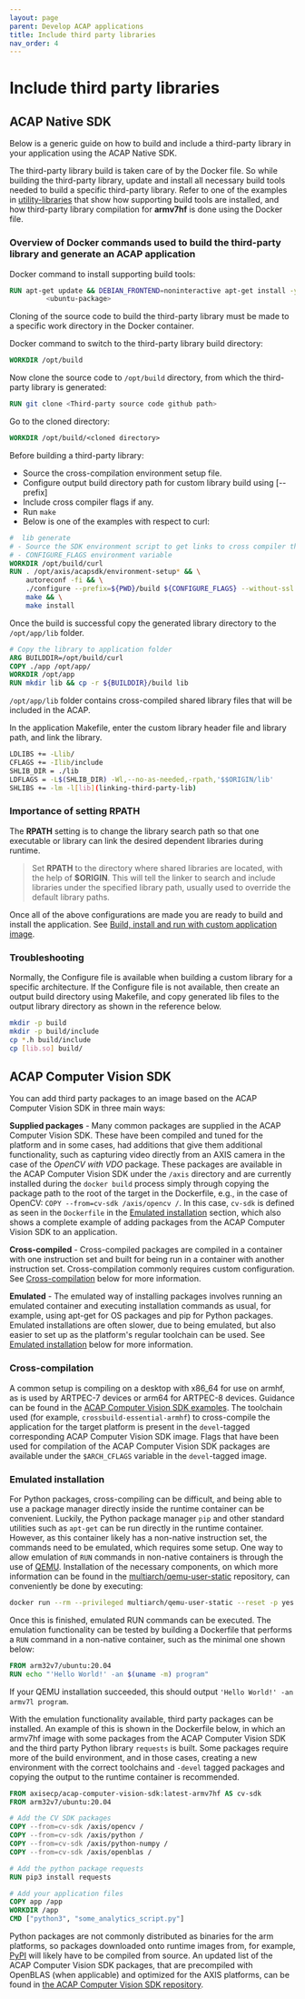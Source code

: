 ```yaml
---
layout: page
parent: Develop ACAP applications
title: Include third party libraries
nav_order: 4
---
```


# Include third party libraries

## ACAP Native SDK

Below is a generic guide on how to build and include a third-party library in your application using the ACAP Native SDK.

The third-party library build is taken care of by the Docker file. So while building the third-party library, update and install all necessary build tools needed to build a specific third-party library. Refer to one of the examples in [utility-libraries](https://github.com/AxisCommunications/acap-native-sdk-examples/tree/master/utility-libraries) that show how supporting build tools are installed, and how third-party library compilation for **armv7hf** is done using the Docker file.

### Overview of Docker commands used to build the third-party library and generate an ACAP application

Docker command to install supporting build tools:

```Dockerfile
RUN apt-get update && DEBIAN_FRONTEND=noninteractive apt-get install -y --no-install-recommends \
         <ubuntu-package>
```

Cloning of the source code to build the third-party library must be made to a specific work directory in the Docker container.

Docker command to switch to the third-party library build directory:

```Dockerfile
WORKDIR /opt/build
```

Now clone the source code to `/opt/build` directory, from which the third-party library is generated:

```Dockerfile
RUN git clone <Third-party source code github path>
```

Go to the cloned directory:

```Dockerfile
WORKDIR /opt/build/<cloned directory>
```

Before building a third-party library:

- Source the cross-compilation environment setup file.
- Configure output build directory path for custom library build using [--prefix]
- Include cross compiler flags if any.
- Run `make`
- Below is one of the examples with respect to curl:

```Dockerfile
#  lib generate
# - Source the SDK environment script to get links to cross compiler through
# - CONFIGURE_FLAGS environment variable
WORKDIR /opt/build/curl
RUN . /opt/axis/acapsdk/environment-setup* && \
    autoreconf -fi && \
    ./configure --prefix=${PWD}/build ${CONFIGURE_FLAGS} --without-ssl && \
    make && \
    make install
```

Once the build is successful copy the generated library directory to the `/opt/app/lib` folder.

```Dockerfile
# Copy the library to application folder
ARG BUILDDIR=/opt/build/curl
COPY ./app /opt/app/
WORKDIR /opt/app
RUN mkdir lib && cp -r ${BUILDDIR}/build lib
```

`/opt/app/lib` folder contains cross-compiled shared library files that will be included in the ACAP.

In the application Makefile, enter the custom library header file and library path, and link the library.

```bash
LDLIBS += -Llib/
CFLAGS += -Ilib/include
SHLIB_DIR = ./lib
LDFLAGS = -L$(SHLIB_DIR) -Wl,--no-as-needed,-rpath,'$$ORIGIN/lib'
SHLIBS += -lm -l[lib](linking-third-party-lib)
```

### Importance of setting **RPATH**

The **RPATH** setting is to change the library search path so that one executable or library can link the desired dependent libraries during runtime.

> Set **RPATH** to the directory where shared libraries are located, with the
> help of **$ORIGIN**.  This will tell the linker to search and include
> libraries under the specified library path, usually used to override the
> default library paths.

Once all of the above configurations are made you are ready to build and install the application. See [Build, install and run with custom application image](build-install-run#build-install-and-run-with-custom-application-image).

### Troubleshooting

Normally, the Configure file is available when building a custom library for a
specific architecture.  If the Configure file is not available, then create an
output build directory using Makefile, and copy generated lib files to the
output library directory as shown in the reference below.

```bash
mkdir -p build
mkdir -p build/include
cp *.h build/include
cp [lib.so] build/
```

## ACAP Computer Vision SDK

You can add third party packages to an image based on the ACAP Computer Vision SDK in three main ways:

**Supplied packages** - Many common packages are supplied in the ACAP Computer Vision SDK. These have been compiled and tuned for the platform and in some cases, had additions that give them additional functionality, such as capturing video directly from an AXIS camera in the case of the *OpenCV with VDO* package. These packages are available in the ACAP Computer Vision SDK under the `/axis` directory and are currently installed during the `docker build` process simply through copying the package path to the root of the target in the Dockerfile, e.g., in the case of OpenCV: `COPY --from=cv-sdk /axis/opencv /`. In this case, `cv-sdk` is defined as seen in the `Dockerfile` in the [Emulated installation](#emulated-installation) section, which also shows a complete example of adding packages from the ACAP Computer Vision SDK to an application.

**Cross-compiled** - Cross-compiled packages are compiled in a container with one instruction set and built for being run in a container with another instruction set. Cross-compilation commonly requires custom configuration. See [Cross-compilation](#cross-compilation) below for more information.

**Emulated** - The emulated way of installing packages involves running an emulated container and executing installation commands as usual, for example, using apt-get for OS packages and pip for Python packages. Emulated installations are often slower, due to being emulated, but also easier to set up as the platform's regular toolchain can be used. See [Emulated installation](#emulated-installation) below for more information.

### Cross-compilation

A common setup is compiling on a desktop with x86_64 for use on armhf, as is used by ARTPEC-7 devices or arm64 for ARTPEC-8 devices. Guidance can be found in the [ACAP Computer Vision SDK examples](https://github.com/AxisCommunications/acap-computer-vision-sdk-examples). The toolchain used (for example, `crossbuild-essential-armhf`) to cross-compile the application for the target platform is present in the `devel`-tagged corresponding ACAP Computer Vision SDK image. Flags that have been used for compilation of the ACAP Computer Vision SDK packages are available under the `$ARCH_CFLAGS` variable in the `devel`-tagged image.

### Emulated installation

For Python packages, cross-compiling can be difficult, and being able to use a package manager directly inside the runtime container can be convenient. Luckily, the Python package manager `pip` and other standard utilities such as `apt-get` can be run directly in the runtime container. However, as this container likely has a non-native instruction set, the commands need to be emulated, which requires some setup. One way to allow emulation of `RUN` commands in non-native containers is through the use of [QEMU](https://qemu-project.gitlab.io/qemu/about/index.html). Installation of the necessary components, on which more information can be found in the [multiarch/qemu-user-static](https://github.com/multiarch/qemu-user-static) repository, can conveniently be done by executing:

```bash
docker run --rm --privileged multiarch/qemu-user-static --reset -p yes
```

Once this is finished, emulated RUN commands can be executed. The emulation functionality can be tested by building a Dockerfile that performs a `RUN` command in a non-native container, such as the minimal one shown below:

```Dockerfile
FROM arm32v7/ubuntu:20.04
RUN echo "'Hello World!' -an $(uname -m) program"
```

If your QEMU installation succeeded, this should output `'Hello World!' -an armv7l program`.

With the emulation functionality available, third party packages can be installed. An example of this is shown in the Dockerfile below, in which an armv7hf image with some packages from the ACAP Computer Vision SDK and the third party Python library `requests` is built. Some packages require more of the build environment, and in those cases, creating a new environment with the correct toolchains and `-devel` tagged packages and copying the output to the runtime container is recommended.

```Dockerfile
FROM axisecp/acap-computer-vision-sdk:latest-armv7hf AS cv-sdk
FROM arm32v7/ubuntu:20.04

# Add the CV SDK packages
COPY --from=cv-sdk /axis/opencv /
COPY --from=cv-sdk /axis/python /
COPY --from=cv-sdk /axis/python-numpy /
COPY --from=cv-sdk /axis/openblas /

# Add the python package requests
RUN pip3 install requests

# Add your application files
COPY app /app
WORKDIR /app
CMD ["python3", "some_analytics_script.py"]
```

Python packages are not commonly distributed as binaries for the arm platforms, so packages downloaded onto runtime images from, for example, [PyPI](https://pypi.org/) will likely have to be compiled from source. An updated list of the ACAP Computer Vision SDK packages, that are precompiled with OpenBLAS (when applicable) and optimized for the AXIS platforms, can be found in [the ACAP Computer Vision SDK repository](https://github.com/AxisCommunications/acap-computer-vision-sdk#contents).

